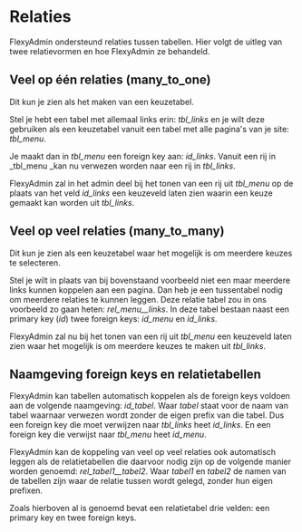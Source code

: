 # Relaties

FlexyAdmin ondersteund relaties tussen tabellen. Hier volgt de uitleg van twee
relatievormen en hoe FlexyAdmin ze behandeld.

## Veel op één relaties (many_to_one)

Dit kun je zien als het maken van een keuzetabel.

Stel je hebt een tabel met allemaal links erin: _tbl_links_ en je wilt deze
gebruiken als een keuzetabel vanuit een tabel met alle pagina's van je site:
_tbl_menu_.

Je maakt dan in _tbl_menu_ een foreign key aan: _id_links_. Vanuit een rij in
_tbl_menu _kan nu verwezen worden naar een rij in _tbl_links_.

FlexyAdmin zal in het admin deel bij het tonen van een rij uit _tbl_menu_ op
de plaats van het veld _id_links_ een keuzeveld laten zien waarin een keuze
gemaakt kan worden uit _tbl_links_.

## Veel op veel relaties (many_to_many)

Dit kun je zien als een keuzetabel waar het mogelijk is om meerdere keuzes te
selecteren.

Stel je wilt in plaats van bij bovenstaand voorbeeld niet een maar meerdere
links kunnen koppelen aan een pagina. Dan heb je een tussentabel nodig om
meerdere relaties te kunnen leggen. Deze relatie tabel zou in ons voorbeeld zo
gaan heten: _rel_menu__links_. In deze tabel bestaan naast een primary key
(_id_) twee foreign keys: _id_menu_ en _id_links_.

FlexyAdmin zal nu bij het tonen van een rij uit _tbl_menu_ een keuzeveld laten
zien waar het mogelijk is om meerdere keuzes te maken uit _tbl_links_.

## Naamgeving foreign keys en relatietabellen

FlexyAdmin kan tabellen automatisch koppelen als de foreign keys voldoen aan
de volgende naamgeving: _id_tabel_. Waar _tabel_ staat voor de naam van tabel
waarnaar verwezen wordt zonder de eigen prefix van die tabel. Dus een foreign
key die moet verwijzen naar _tbl_links_ heet _id_links_. En een foreign key
die verwijst naar _tbl_menu_ heet _id_menu_.

FlexyAdmin kan de koppeling van veel op veel relaties ook automatisch leggen
als de relatietabellen die daarvoor nodig zijn op de volgende manier worden
genoemd: _rel_tabel1__tabel2_. Waar _tabel1_ en _tabel2_ de namen van de
tabellen zijn waar de relatie tussen wordt gelegd, zonder hun eigen prefixen.

Zoals hierboven al is genoemd bevat een relatietabel drie velden: een primary
key en twee foreign keys.